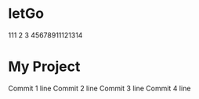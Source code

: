 # letGo
111
2
3
45678911121314
# My Project
Commit 1 line
Commit 2 line
Commit 3 line
Commit 4 line
